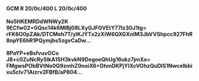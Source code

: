 #### GCM R 20/0c/400 L 20/0c/400
**No5HKEMRDdWNWy2K**<br/>**9ECfw02+GQsc14k6MlBj08LXyGJFGVEtY77lz30J1tg=**<br/>**rFK6O0pZAk/DTCMeh7T/ylKJYTx2zXiW6QXGXnIM3JbVVShpcc927FhR8npYE6hR1PQymjbs5zgvCaDw...**<br/><br/>
**8PoYP+eBsfvuvOCo**<br/>**J8+c0ZuNcRySIkA1SH3kvkN9DegoeQhUg16ukz7jmXo=**<br/>**FMgwsPObBVtNo0Q9zmhZ0noiX6+DhmDKPjYIXcVOhzQuDIS1NwceIbbixu5cIv71Aizrv2FBfB/aP804...**